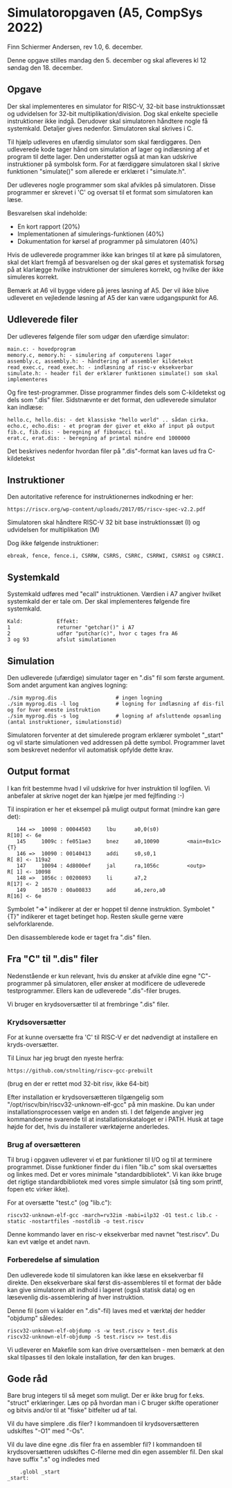 # Simulatoropgaven (A5, CompSys 2022)

Finn Schiermer Andersen, rev 1.0, 6. december.

Denne opgave stilles mandag den 5. december og skal afleveres kl 12 søndag den 18. december.



## Opgave

Der skal implementeres en simulator for RISC-V, 32-bit base instruktionssæt og udvidelsen
for 32-bit multiplikation/division. Dog skal enkelte specielle instruktioner ikke indgå.
Derudover skal simulatoren håndtere nogle få systemkald. Detaljer gives nedenfor. 
Simulatoren skal skrives i C.

Til hjælp udleveres en ufærdig simulator som skal færdiggøres. Den udleverede kode tager
hånd om simulation af lager og indlæsning af et program til dette lager. Den understøtter
også at man kan udskrive instruktioner på symbolsk form. For at færdiggøre
simulatoren skal I skrive funktionen "simulate()" som allerede er erklæret
i "simulate.h".

Der udleveres nogle programmer som skal afvikles på simulatoren. Disse programmer er skrevet i
'C' og oversat til et format som simulatoren kan læse.

Besvarelsen skal indeholde:

* En kort rapport (20%)
* Implementationen af simulerings-funktionen (40%)
* Dokumentation for kørsel af programmer på simulatoren (40%)

Hvis de udleverede programmer ikke kan bringes til at køre på simulatoren, skal det klart
fremgå af besvarelsen og der skal gøres et systematisk forsøg på at klarlægge hvilke
instruktioner der simuleres korrekt, og hvilke der ikke simuleres korrekt.

Bemærk at A6 vil bygge videre på jeres løsning af A5. Der vil ikke blive udleveret
en vejledende løsning af A5 der kan være udgangspunkt for A6.

## Udleverede filer

Der udleveres følgende filer som udgør den ufærdige simulator:

~~~
main.c: - hovedprogram
memory.c, memory.h: - simulering af computerens lager
assembly.c, assembly.h: - håndtering af assembler kildetekst
read_exec.c, read_exec.h: - indlæsning af risc-v eksekverbar
simulate.h: - header fil der erklærer funktionen simulate() som skal implementeres
~~~

Og fire test-programmer. Disse programmer findes dels som C-kildetekst og dels
som ".dis" filer. Sidstnævnte er det format, den udleverede simulator kan
indlæse:

~~~
hello.c, hello.dis: - det klassiske "hello world" .. sådan cirka.
echo.c, echo.dis: - et program der giver et ekko af input på output
fib.c, fib.dis: - beregning af fibonacci tal.
erat.c, erat.dis: - beregning af primtal mindre end 1000000
~~~

Det beskrives nedenfor hvordan filer på ".dis"-format kan laves ud fra C-kildetekst

## Instruktioner

Den autoritative reference for instruktionernes indkodning er her:

~~~
https://riscv.org/wp-content/uploads/2017/05/riscv-spec-v2.2.pdf
~~~

Simulatoren skal håndtere RISC-V 32 bit base instruktionssæt (I) og udvidelsen
for multiplikation (M)

Dog ikke følgende instruktioner: 

~~~
ebreak, fence, fence.i, CSRRW, CSRRS, CSRRC, CSRRWI, CSRRSI og CSRRCI.
~~~


## Systemkald

Systemkald udføres med "ecall" instruktionen. Værdien i A7 angiver hvilket systemkald der
er tale om. Der skal implementeres følgende fire systemkald.

~~~
Kald:           Effekt:
1               returner "getchar()" i A7
2               udfør "putchar(c)", hvor c tages fra A6
3 og 93         afslut simulationen
~~~

## Simulation

Den udleverede (ufærdige) simulator tager en ".dis" fil som første argument.
Som andet argument kan angives logning:

~~~
./sim myprog.dis                   # ingen logning
./sim myprog.dis -l log            # logning for indlæsning af dis-fil og for hver eneste instruktion
./sim myprog.dis -s log            # logning af afsluttende opsamling (antal instruktioner, simulationstid)
~~~

Simulatoren forventer at det simulerede program erklærer symbolet "_start" og vil
starte simulationen ved addressen på dette symbol. Programmer lavet som beskrevet
nedenfor vil automatisk opfylde dette krav.

## Output format

I kan frit bestemme hvad I vil udskrive for hver instruktion til logfilen.
Vi anbefaler at skrive noget der kan hjælpe jer med fejlfinding :-)

Til inspiration er her et eksempel på muligt output format (mindre kan gøre det):

~~~
   144 =>  10098 : 00044503     lbu      a0,0(s0)                                           R[10] <- 6e
   145     1009c : fe051ae3     bnez     a0,10090         <main+0x1c>                   {T}
   146 =>  10090 : 00140413     addi     s0,s0,1                                            R[ 8] <- 119a2
   147     10094 : 4d8000ef     jal      ra,1056c         <outp>                            R[ 1] <- 10098
   148 =>  1056c : 00200893     li       a7,2                                               R[17] <- 2
   149     10570 : 00a00833     add      a6,zero,a0                                         R[16] <- 6e
~~~

Symbolet "=>" indikerer at der er hoppet til denne instruktion.
Symbolet "{T}" indikerer et taget betinget hop.
Resten skulle gerne være selvforklarende.

Den disassemblerede kode er taget fra ".dis" filen.

## Fra "C" til ".dis" filer

Nedenstående er kun relevant, hvis du ønsker at afvikle dine egne "C"-programmer
på simulatoren, eller ønsker at modificere de udleverede testprogrammer. Ellers kan
de udleverede ".dis"-filer bruges.

Vi bruger en krydsoversætter til at frembringe ".dis" filer.

### Krydsoversætter

For at kunne oversætte fra 'C' til RISC-V er det nødvendigt at installere en kryds-oversætter.

Til Linux har jeg brugt den nyeste herfra:

~~~
https://github.com/stnolting/riscv-gcc-prebuilt
~~~

(brug en der er rettet mod 32-bit risv, ikke 64-bit)

Efter installation er krydsoversætteren tilgængelig som "/opt/riscv/bin/riscv32-unknown-elf-gcc"
på min maskine. Du kan under installationsprocessen vælge en anden sti. I det følgende
angiver jeg kommandoerne svarende til at installationskataloget er i PATH. 
Husk at tage højde for det, hvis du installerer værktøjerne anderledes.

### Brug af oversætteren

Til brug i opgaven udleverer vi et par funktioner til I/O og til at terminere programmet.
Disse funktioner finder du i filen "lib.c" som skal oversættes og linkes med. Det er vores minimale
"standardbibliotek". Vi kan ikke bruge det rigtige standardbibliotek med vores simple simulator
(så ting som printf, fopen etc virker ikke).

For at oversætte "test.c" (og "lib.c"):

~~~
riscv32-unknown-elf-gcc -march=rv32im -mabi=ilp32 -O1 test.c lib.c -static -nostartfiles -nostdlib -o test.riscv
~~~

Denne kommando laver en risc-v eksekverbar med navnet "test.riscv". Du kan evt vælge et andet
navn.

### Forberedelse af simulation

Den udleverede kode til simulatoren kan ikke læse en eksekverbar fil direkte.
Den eksekverbare skal først dis-assembleres til et format der både kan give simulatoren alt indhold
i lageret (også statisk data) og en læsevenlig dis-assemblering af hver instruktion.

Denne fil (som vi kalder en ".dis"-fil) laves med et værktøj der hedder "objdump" således:

~~~
riscv32-unknown-elf-objdump -s -w test.riscv > test.dis
riscv32-unknown-elf-objdump -S test.riscv >> test.dis
~~~

Vi udleverer en Makefile som kan drive oversættelsen - men bemærk at den skal tilpasses
til den lokale installation, før den kan bruges.

## Gode råd

Bare brug integers til så meget som muligt. Der er ikke brug for f.eks. "struct" erklæringer.
Læs op på hvordan man i C bruger skifte operationer og bitvis and/or til at "fiske" bitfelter ud af tal.

Vil du have simplere .dis filer? I kommandoen til krydsoversætteren udskiftes "-O1" med "-Os".

Vil du lave dine egne .dis filer fra en assembler fil? I kommandoen til krydsoversætteren
udskiftes C-filerne med din egen assembler fil. Den skal have suffix ".s" og indledes med

~~~
    .globl _start
_start:
~~~
